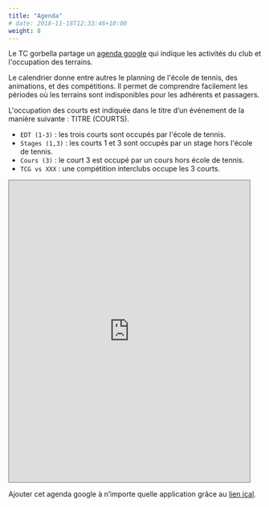 ```yaml
---
title: "Agenda"
# date: 2018-11-18T12:33:46+10:00
weight: 8
---
```


Le TC gorbella partage un [agenda google](https://calendar.google.com/calendar/embed?src=076rkptkh872flvptaafpd01jg%40group.calendar.google.com&ctz=Europe%2FParis) qui indique les activités du club et l'occupation des terrains.
<!--more-->

Le calendrier donne entre autres le planning de l'école de tennis, des animations, et des compétitions.
Il permet de comprendre facilement les périodes où les terrains sont indisponibles pour les adhérents et passagers.

L'occupation des courts est indiquée dans le titre d’un événement de la manière suivante : TITRE (COURTS).

- `EDT (1-3)` : les trois courts sont occupés par l'école de tennis.
- `Stages (1,3)` : les courts 1 et 3 sont occupés par un stage hors l'école de tennis.
- `Cours (3)` : le court 3 est occupé par un cours hors école de tennis.
- `TCG vs XXX` :  une compétition interclubs occupe les 3 courts.

<iframe src="https://calendar.google.com/calendar/embed?height=600&wkst=2&bgcolor=%23ffffff&ctz=Europe%2FParis&showPrint=0&mode=WEEK&showNav=1&showCalendars=0&src=MDc2cmtwdGtoODcyZmx2cHRhYWZwZDAxamdAZ3JvdXAuY2FsZW5kYXIuZ29vZ2xlLmNvbQ&color=%23F4511E" style="border:solid 1px #777" width="480" height="600" frameborder="0" scrolling="no"></iframe>

Ajouter cet agenda google à n’importe quelle application grâce au [lien ical](https://calendar.google.com/calendar/ical/076rkptkh872flvptaafpd01jg%40group.calendar.google.com/public/basic.ics).

